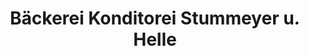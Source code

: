 ---
title: "Bäckerei Konditorei Stummeyer u. Helle"
url: /auetal/baeckerei-konditorei-stummeyer-u-helle/
shop: Bäckerei
---